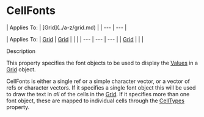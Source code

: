 




<h1 class="heading"><span class="name">CellFonts</span></h1>
| Applies To: | [Grid](../a-z/grid.md) |
| --- | ---  |

| Applies To: | [Grid](../a-z/grid.md) | [Grid](../a-z/grid.md) |  |  |
| --- | --- | ---  |
| [Grid](../a-z/grid.md) |  |  |


Description


This property specifies the font objects to be used to display the [Values](../a-z/values.md) in a [Grid](../a-z/grid.md) object.


CellFonts is either a single ref or a simple character vector, or a vector of refs or character vectors. If it specifies a single font object this will be used to draw the text in *all* of the cells in the [Grid](../a-z/grid.md). If it specifies more than one font object, these are mapped to individual cells through the [CellTypes](../a-z/celltypes.md) property.



